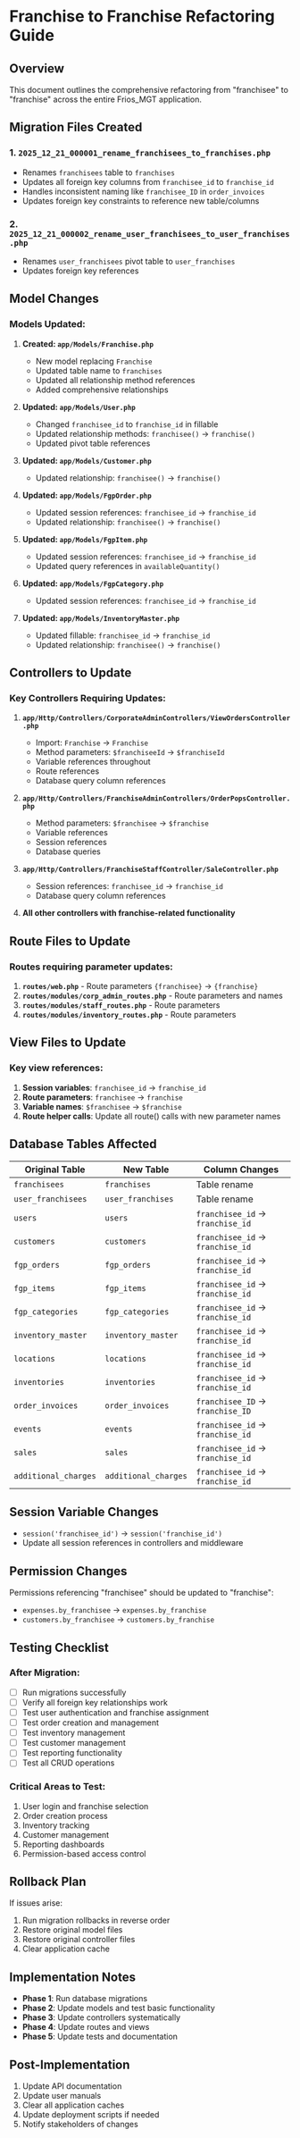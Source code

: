 # Franchise to Franchise Refactoring Guide

## Overview
This document outlines the comprehensive refactoring from "franchisee" to "franchise" across the entire Frios_MGT application.

## Migration Files Created

### 1. `2025_12_21_000001_rename_franchisees_to_franchises.php`
- Renames `franchisees` table to `franchises`
- Updates all foreign key columns from `franchisee_id` to `franchise_id`
- Handles inconsistent naming like `franchisee_ID` in `order_invoices`
- Updates foreign key constraints to reference new table/columns

### 2. `2025_12_21_000002_rename_user_franchisees_to_user_franchises.php`
- Renames `user_franchisees` pivot table to `user_franchises`
- Updates foreign key references

## Model Changes

### Models Updated:
1. **Created: `app/Models/Franchise.php`**
   - New model replacing `Franchise`
   - Updated table name to `franchises`
   - Updated all relationship method references
   - Added comprehensive relationships

2. **Updated: `app/Models/User.php`**
   - Changed `franchisee_id` to `franchise_id` in fillable
   - Updated relationship methods: `franchisee()` → `franchise()`
   - Updated pivot table references

3. **Updated: `app/Models/Customer.php`**
   - Updated relationship: `franchisee()` → `franchise()`

4. **Updated: `app/Models/FgpOrder.php`**
   - Updated session references: `franchisee_id` → `franchise_id`
   - Updated relationship: `franchisee()` → `franchise()`

5. **Updated: `app/Models/FgpItem.php`**
   - Updated session references: `franchisee_id` → `franchise_id`
   - Updated query references in `availableQuantity()`

6. **Updated: `app/Models/FgpCategory.php`**
   - Updated session references: `franchisee_id` → `franchise_id`

7. **Updated: `app/Models/InventoryMaster.php`**
   - Updated fillable: `franchisee_id` → `franchise_id`
   - Updated relationship: `franchisee()` → `franchise()`

## Controllers to Update

### Key Controllers Requiring Updates:

1. **`app/Http/Controllers/CorporateAdminControllers/ViewOrdersController.php`**
   - Import: `Franchise` → `Franchise`
   - Method parameters: `$franchiseeId` → `$franchiseId`
   - Variable references throughout
   - Route references
   - Database query column references

2. **`app/Http/Controllers/FranchiseAdminControllers/OrderPopsController.php`**
   - Method parameters: `$franchisee` → `$franchise`
   - Variable references
   - Session references
   - Database queries

3. **`app/Http/Controllers/FranchiseStaffController/SaleController.php`**
   - Session references: `franchisee_id` → `franchise_id`
   - Database query column references

4. **All other controllers with franchise-related functionality**

## Route Files to Update

### Routes requiring parameter updates:
1. **`routes/web.php`** - Route parameters `{franchisee}` → `{franchise}`
2. **`routes/modules/corp_admin_routes.php`** - Route parameters and names
3. **`routes/modules/staff_routes.php`** - Route parameters
4. **`routes/modules/inventory_routes.php`** - Route parameters

## View Files to Update

### Key view references:
1. **Session variables**: `franchisee_id` → `franchise_id`
2. **Route parameters**: `franchisee` → `franchise`
3. **Variable names**: `$franchisee` → `$franchise`
4. **Route helper calls**: Update all route() calls with new parameter names

## Database Tables Affected

| Original Table | New Table | Column Changes |
|----------------|-----------|----------------|
| `franchisees` | `franchises` | Table rename |
| `user_franchisees` | `user_franchises` | Table rename |
| `users` | `users` | `franchisee_id` → `franchise_id` |
| `customers` | `customers` | `franchisee_id` → `franchise_id` |
| `fgp_orders` | `fgp_orders` | `franchisee_id` → `franchise_id` |
| `fgp_items` | `fgp_items` | `franchisee_id` → `franchise_id` |
| `fgp_categories` | `fgp_categories` | `franchisee_id` → `franchise_id` |
| `inventory_master` | `inventory_master` | `franchisee_id` → `franchise_id` |
| `locations` | `locations` | `franchisee_id` → `franchise_id` |
| `inventories` | `inventories` | `franchisee_id` → `franchise_id` |
| `order_invoices` | `order_invoices` | `franchisee_ID` → `franchise_ID` |
| `events` | `events` | `franchisee_id` → `franchise_id` |
| `sales` | `sales` | `franchisee_id` → `franchise_id` |
| `additional_charges` | `additional_charges` | `franchisee_id` → `franchise_id` |

## Session Variable Changes

- `session('franchisee_id')` → `session('franchise_id')`
- Update all session references in controllers and middleware

## Permission Changes

Permissions referencing "franchisee" should be updated to "franchise":
- `expenses.by_franchisee` → `expenses.by_franchise`
- `customers.by_franchisee` → `customers.by_franchise`

## Testing Checklist

### After Migration:
- [ ] Run migrations successfully
- [ ] Verify all foreign key relationships work
- [ ] Test user authentication and franchise assignment
- [ ] Test order creation and management
- [ ] Test inventory management
- [ ] Test customer management
- [ ] Test reporting functionality
- [ ] Test all CRUD operations

### Critical Areas to Test:
1. User login and franchise selection
2. Order creation process
3. Inventory tracking
4. Customer management
5. Reporting dashboards
6. Permission-based access control

## Rollback Plan

If issues arise:
1. Run migration rollbacks in reverse order
2. Restore original model files
3. Restore original controller files
4. Clear application cache

## Implementation Notes

- **Phase 1**: Run database migrations
- **Phase 2**: Update models and test basic functionality
- **Phase 3**: Update controllers systematically
- **Phase 4**: Update routes and views
- **Phase 5**: Update tests and documentation

## Post-Implementation

1. Update API documentation
2. Update user manuals
3. Clear all application caches
4. Update deployment scripts if needed
5. Notify stakeholders of changes 